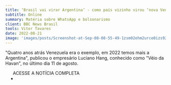 ```yaml
---
title: ‘Brasil vai virar Argentina’ - como país vizinho virou ‘nova Venezuela’ nas redes bolsonaristas
subtitle: Online
summary: Matéria sobre WhatsApp e bolsonarismo
client: BBC News Brasil
tools: Vitor Tavares
date: 2022-08-21
image: 'images/posts/Screenshot-at-Sep-08-08-55-49-1zsm02ehm2urce0izs923dtld1h05dkaun70s8b1jf50.png'
---
```


"Quatro anos atrás Venezuela era o exemplo, em 2022 temos mais a Argentina", publicou o empresário Luciano Hang, conhecido como "Véio da Havan", no último dia 11 de agosto.

<div class="post__share"><ul class="share__list list-reset">ACESSE A NOTÍCIA COMPLETA<li class="share__item" style="margin-left: 10px"><a class="share__link share__facebook" style="background: #fa5657" href="https://www.bbc.com/portuguese/salasocial-62567470 
onclick=window.open(this.href, 'pop-up', 'left=20,top=20,width=500,height=500,toolbar=1,resizable=0'); return false;" title="Link" rel="nofollow"><i class="fa-solid fa-link"></i></a></li></ul></div>
<!-- <div class="gallery-box"><div class="gallery"><img src="/clipping/images/example-1.jpg" loading="lazy" alt="Project"><img src="/clipping/images/example-2.jpg" loading="lazy" alt="Project"></div><em>Gallery / <a href="https://www.freepik.com/" target="_blank">Freepic</a></em></div> -->
